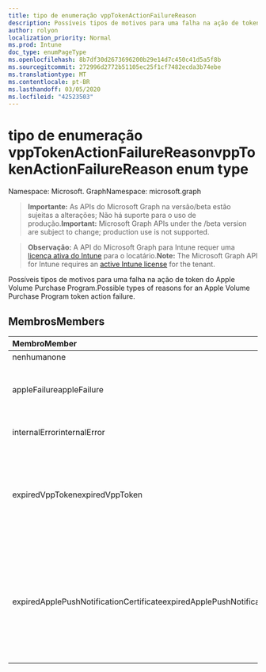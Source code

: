 ```yaml
---
title: tipo de enumeração vppTokenActionFailureReason
description: Possíveis tipos de motivos para uma falha na ação de token do Apple Volume Purchase Program.
author: rolyon
localization_priority: Normal
ms.prod: Intune
doc_type: enumPageType
ms.openlocfilehash: 8b7df30d2673696200b29e14d7c450c41d5a5f8b
ms.sourcegitcommit: 272996d2772b51105ec25f1cf7482ecda3b74ebe
ms.translationtype: MT
ms.contentlocale: pt-BR
ms.lasthandoff: 03/05/2020
ms.locfileid: "42523503"
---
```

# <a name="vpptokenactionfailurereason-enum-type"></a><span data-ttu-id="93f8c-103">tipo de enumeração vppTokenActionFailureReason</span><span class="sxs-lookup"><span data-stu-id="93f8c-103">vppTokenActionFailureReason enum type</span></span>

<span data-ttu-id="93f8c-104">Namespace: Microsoft. Graph</span><span class="sxs-lookup"><span data-stu-id="93f8c-104">Namespace: microsoft.graph</span></span>

> <span data-ttu-id="93f8c-105">**Importante:** As APIs do Microsoft Graph na versão/beta estão sujeitas a alterações; Não há suporte para o uso de produção.</span><span class="sxs-lookup"><span data-stu-id="93f8c-105">**Important:** Microsoft Graph APIs under the /beta version are subject to change; production use is not supported.</span></span>

> <span data-ttu-id="93f8c-106">**Observação:** A API do Microsoft Graph para Intune requer uma [licença ativa do Intune](https://go.microsoft.com/fwlink/?linkid=839381) para o locatário.</span><span class="sxs-lookup"><span data-stu-id="93f8c-106">**Note:** The Microsoft Graph API for Intune requires an [active Intune license](https://go.microsoft.com/fwlink/?linkid=839381) for the tenant.</span></span>

<span data-ttu-id="93f8c-107">Possíveis tipos de motivos para uma falha na ação de token do Apple Volume Purchase Program.</span><span class="sxs-lookup"><span data-stu-id="93f8c-107">Possible types of reasons for an Apple Volume Purchase Program token action failure.</span></span>

## <a name="members"></a><span data-ttu-id="93f8c-108">Membros</span><span class="sxs-lookup"><span data-stu-id="93f8c-108">Members</span></span>
|<span data-ttu-id="93f8c-109">Membro</span><span class="sxs-lookup"><span data-stu-id="93f8c-109">Member</span></span>|<span data-ttu-id="93f8c-110">Valor</span><span class="sxs-lookup"><span data-stu-id="93f8c-110">Value</span></span>|<span data-ttu-id="93f8c-111">Descrição</span><span class="sxs-lookup"><span data-stu-id="93f8c-111">Description</span></span>|
|:---|:---|:---|
|<span data-ttu-id="93f8c-112">nenhuma</span><span class="sxs-lookup"><span data-stu-id="93f8c-112">none</span></span>|<span data-ttu-id="93f8c-113">,0</span><span class="sxs-lookup"><span data-stu-id="93f8c-113">0</span></span>|<span data-ttu-id="93f8c-114">Nenhum.</span><span class="sxs-lookup"><span data-stu-id="93f8c-114">None.</span></span>|
|<span data-ttu-id="93f8c-115">appleFailure</span><span class="sxs-lookup"><span data-stu-id="93f8c-115">appleFailure</span></span>|<span data-ttu-id="93f8c-116">1 </span><span class="sxs-lookup"><span data-stu-id="93f8c-116">1</span></span>|<span data-ttu-id="93f8c-117">Ocorreu um erro no serviço da Apple.</span><span class="sxs-lookup"><span data-stu-id="93f8c-117">There was an error on Apple's service.</span></span>|
|<span data-ttu-id="93f8c-118">internalError</span><span class="sxs-lookup"><span data-stu-id="93f8c-118">internalError</span></span>|<span data-ttu-id="93f8c-119">2 </span><span class="sxs-lookup"><span data-stu-id="93f8c-119">2</span></span>|<span data-ttu-id="93f8c-120">Ocorreu um erro interno.</span><span class="sxs-lookup"><span data-stu-id="93f8c-120">There was an internal error.</span></span>|
|<span data-ttu-id="93f8c-121">expiredVppToken</span><span class="sxs-lookup"><span data-stu-id="93f8c-121">expiredVppToken</span></span>|<span data-ttu-id="93f8c-122">3 </span><span class="sxs-lookup"><span data-stu-id="93f8c-122">3</span></span>|<span data-ttu-id="93f8c-123">Ocorreu um erro porque o token do Apple Volume Purchase Program expirou.</span><span class="sxs-lookup"><span data-stu-id="93f8c-123">There was an error because the Apple Volume Purchase Program token was expired.</span></span>|
|<span data-ttu-id="93f8c-124">expiredApplePushNotificationCertificate</span><span class="sxs-lookup"><span data-stu-id="93f8c-124">expiredApplePushNotificationCertificate</span></span>|<span data-ttu-id="93f8c-125">4 </span><span class="sxs-lookup"><span data-stu-id="93f8c-125">4</span></span>|<span data-ttu-id="93f8c-126">Ocorreu um erro porque o certificado de notificação por push do Apple Volume Purchase Program expirou.</span><span class="sxs-lookup"><span data-stu-id="93f8c-126">There was an error because the Apple Volume Purchase Program Push Notification certificate expired.</span></span>|



